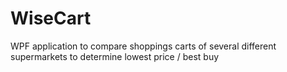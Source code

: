 # WiseCart
WPF application to compare shoppings carts of several different supermarkets to determine lowest price / best buy
